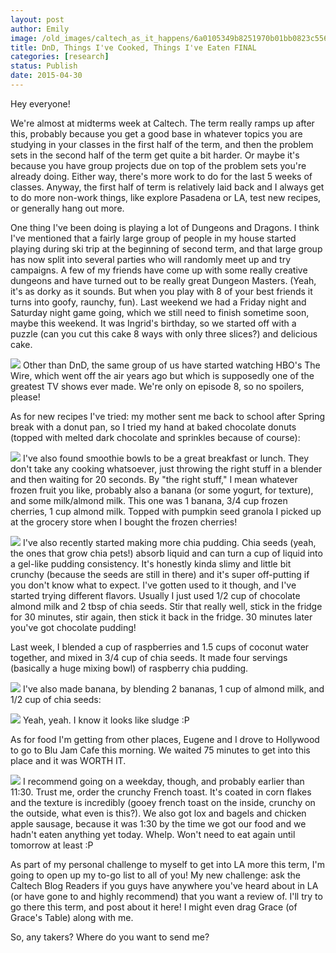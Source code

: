 ```yaml
---
layout: post
author: Emily
image: /old_images/caltech_as_it_happens/6a0105349b8251970b01bb0823c556970d.jpg
title: DnD, Things I've Cooked, Things I've Eaten FINAL
categories: [research]
status: Publish
date: 2015-04-30
---
```



Hey everyone!

We're almost at midterms week at Caltech. The term really ramps up after this, probably because you get a good base in whatever topics you are studying in your classes in the first half of the term, and then the problem sets in the second half of the term get quite a bit harder. Or maybe it's because you have group projects due on top of the problem sets you're already doing. Either way, there's more work to do for the last 5 weeks of classes. Anyway, the first half of term is relatively laid back and I always get to do more non-work things, like explore Pasadena or LA, test new recipes, or generally hang out more.

One thing I've been doing is playing a lot of Dungeons and Dragons. I think I've mentioned that a fairly large group of people in my house started playing during ski trip at the beginning of second term, and that large group has now split into several parties who will randomly meet up and try campaigns. A few of my friends have come up with some really creative dungeons and have turned out to be really great Dungeon Masters. (Yeah, it's as dorky as it sounds. But when you play with 8 of your best friends it turns into goofy, raunchy, fun). Last weekend we had a Friday night and Saturday night game going, which we still need to finish sometime soon, maybe this weekend. It was Ingrid's birthday, so we started off with a puzzle (can you cut this cake 8 ways with only three slices?) and delicious cake.


![](/old_images/caltech_as_it_happens/6a0105349b8251970b01b8d1094470970c.jpg)
Other than DnD, the same group of us have started watching HBO's The Wire, which went off the air years ago but which is supposedly one of the greatest TV shows ever made. We're only on episode 8, so no spoilers, please!

As for new recipes I've tried: my mother sent me back to school after Spring break with a donut pan, so I tried my hand at baked chocolate donuts (topped with melted dark chocolate and sprinkles because of course):


![](/old_images/caltech_as_it_happens/6a0105349b8251970b01bb0823c613970d.jpg)
I've also found smoothie bowls to be a great breakfast or lunch. They don't take any cooking whatsoever, just throwing the right stuff in a blender and then waiting for 20 seconds. By "the right stuff," I mean whatever frozen fruit you like, probably also a banana (or some yogurt, for texture), and some milk/almond milk. This one was 1 banana, 3/4 cup frozen cherries, 1 cup almond milk. Topped with pumpkin seed granola I picked up at the grocery store when I bought the frozen cherries!


![](/old_images/caltech_as_it_happens/6a0105349b8251970b01b8d10944c6970c.jpg)
I've also recently started making more chia pudding. Chia seeds (yeah, the ones that grow chia pets!) absorb liquid and can turn a cup of liquid into a gel-like pudding consistency. It's honestly kinda slimy and little bit crunchy (because the seeds are still in there) and it's super off-putting if you don't know what to expect. I've gotten used to it though, and I've started trying different flavors. Usually I just used 1/2 cup of chocolate almond milk and 2 tbsp of chia seeds. Stir that really well, stick in the fridge for 30 minutes, stir again, then stick it back in the fridge. 30 minutes later you've got chocolate pudding!

Last week, I blended a cup of raspberries and 1.5 cups of coconut water together, and mixed in 3/4 cup of chia seeds. It made four servings (basically a huge mixing bowl) of raspberry chia pudding.


![](/old_images/caltech_as_it_happens/6a0105349b8251970b01bb0823c68f970d.jpg)
I've also made banana, by blending 2 bananas, 1 cup of almond milk, and 1/2 cup of chia seeds:


![](/old_images/caltech_as_it_happens/6a0105349b8251970b01b7c77fbe9b970b.jpg)
Yeah, yeah. I know it looks like sludge :P

As for food I'm getting from other places, Eugene and I drove to Hollywood to go to Blu Jam Cafe this morning. We waited 75 minutes to get into this place and it was WORTH IT.


![](/old_images/caltech_as_it_happens/6a0105349b8251970b01b7c77fbf1f970b.jpg)
I recommend going on a weekday, though, and probably earlier than 11:30. Trust me, order the crunchy French toast. It's coated in corn flakes and the texture is incredibly (gooey french toast on the inside, crunchy on the outside, what even is this?). We also got lox and bagels and chicken apple sausage, because it was 1:30 by the time we got our food and we hadn't eaten anything yet today. Whelp. Won't need to eat again until tomorrow at least :P

As part of my personal challenge to myself to get into LA more this term, I'm going to open up my to-go list to all of you! My new challenge: ask the Caltech Blog Readers if you guys have anywhere you've heard about in LA (or have gone to and highly recommend) that you want a review of. I'll try to go there this term, and post about it here! I might even drag Grace (of Grace's Table) along with me.

So, any takers? Where do you want to send me?

